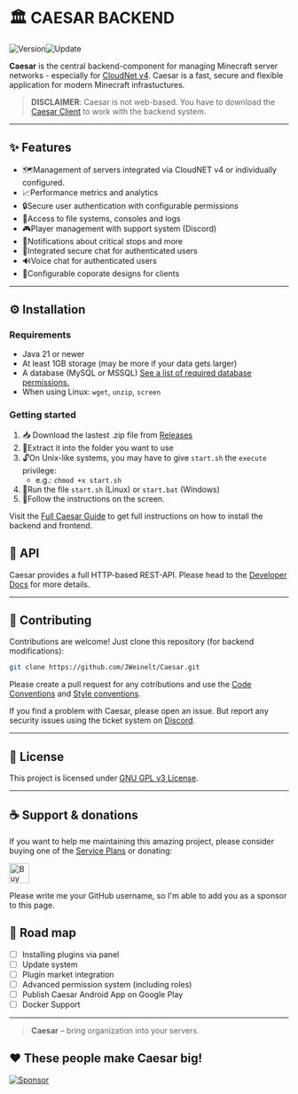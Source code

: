 # 🏛️ CAESAR BACKEND
![Version](https://img.shields.io/badge/Version-v1.0.1-green)![Update](https://img.shields.io/badge/Update-23.4.2025-blue)

**Caesar** is the central backend-component for managing Minecraft server networks - especially for [CloudNet v4](https://cloudnetservice.eu/). Caesar is a fast, secure and flexible application for modern Minecraft infrastuctures.

> **DISCLAIMER**: Caesar is not web-based. You have to download the [Caesar Client](#) to work with the backend system.

---

## ✨ Features

- 🗺️Management of servers integrated via CloudNET v4 or individually configured.
- 📈Performance metrics and analytics
- 🔒Secure user authentication with configurable permissions
- 📂Access to file systems, consoles and logs
- 🎮Player management with support system (Discord)
- 🔔Notifications about critical stops and more
- 💬Integrated secure chat for authenticated users
- 🔊Voice chat for authenticated users
- 🎨Configurable coporate designs for clients

---

## ⚙️ Installation

### Requirements

- Java 21 or newer
- At least 1GB storage (may be more if your data gets larger)
- A database (MySQL or MSSQL) [See a list of required database permissions.]()
- When using Linux: ``wget``, ``unzip``, ``screen``

### Getting started
1. 📥 Download the lastest .zip file from [Releases](https://github.com/JWeinelt/Caesar/releases)
2. 📂Extract it into the folder you want to use
3. 🔓On Unix-like systems, you may have to give ``start.sh`` the `execute` privilege:
	- e.g.: `chmod +x start.sh`
4. 🚗Run the file `start.sh` (Linux) or `start.bat` (Windows)
5. 💬Follow the instructions on the screen.

Visit the [Full Caesar Guide]() to get full instructions on how to install the backend and frontend.
    


## 🔌 API

Caesar provides a full HTTP-based REST-API. Please head to the [Developer Docs]() for more details.
    

----------

## 🧪 Contributing

Contributions are welcome! Just clone this repository (for backend modifications):

```bash
git clone https://github.com/JWeinelt/Caesar.git
```
Please create a pull request for any cotributions and use the [Code Conventions]() and [Style conventions]().

If you find a problem with Caesar, please open an issue. But report any security issues using the ticket system on [Discord](https://dc.caesarnet.cloud).

----------

## 🤝 License

This project is licensed under  [GNU GPL v3 License](https://github.com/JWeinelt/Caesar?tab=GPL-3.0-1-ov-file).

----------

## ☕ Support & donations

If you want to help me maintaining this amazing project, please consider buying one of the [Service Plans](https://caesarnet.cloud/#pricing) or donating:

<a href='https://ko-fi.com/R5R41DYA9C' target='_blank'><img height='36' style='border:0px;height:36px;' src='https://storage.ko-fi.com/cdn/kofi6.png?v=6' border='0' alt='Buy Me a Coffee at ko-fi.com' /></a>

Please write me your GitHub username, so I'm able to add you as a sponsor to this page.

## 🧭 Road map

- [ ] Installing plugins via panel
- [ ] Update system
- [ ] Plugin market integration   
- [ ] Advanced permission system (including roles)
- [ ] Publish Caesar Android App on Google Play
- [ ] Docker Support
---

> **Caesar** – bring organization into your servers.

## ❤️ These people make Caesar big!
[![Sponsor](https://img.shields.io/badge/Sponsor-%E2%9D%A4-lightgrey?logo=githubsponsors)](https://github.com/sponsors/DEIN_USERNAME)
